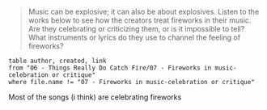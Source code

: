 > Music can be explosive; it can also be about explosives. Listen to the works below to see how the creators treat fireworks in their music. Are they celebrating or criticizing them, or is it impossible to tell? What instruments or lyrics do they use to channel the feeling of fireworks?

```dataview
table author, created, link
from "06 - Things Really Do Catch Fire/07 - Fireworks in music-celebration or critique"
where file.name != "07 - Fireworks in music-celebration or critique"
```

Most of the songs (i think) are celebrating fireworks
